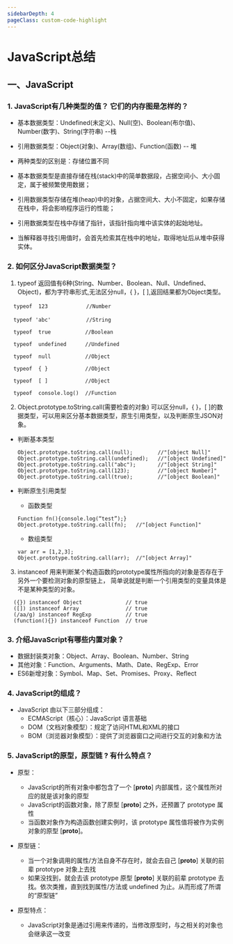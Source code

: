 ```yaml
---
sidebarDepth: 4
pageClass: custom-code-highlight
---
```


# JavaScript总结

## 一、JavaScript

### 1. JavaScript有几种类型的值？ 它们的内存图是怎样的？

- 基本数据类型：Undefined(未定义)、Null(空)、Boolean(布尔值)、Number(数字)、String(字符串) --栈
- 引用数据类型：Object(对象)、Array(数组)、Function(函数) -- 堆

- 两种类型的区别是：存储位置不同
- 基本数据类型是直接存储在栈(stack)中的简单数据段，占据空间小、大小固定，属于被频繁使用数据；
- 引用数据类型存储在堆(heap)中的对象，占据空间大、大小不固定，如果存储在栈中，将会影响程序运行的性能；
- 引用数据类型在栈中存储了指针，该指针指向堆中该实体的起始地址。
- 当解释器寻找引用值时，会首先检索其在栈中的地址，取得地址后从堆中获得实体。

### 2. 如何区分JavaScript数据类型？

  1. typeof   返回值有6种(String、Number、Boolean、Null、Undefined、Object)，都为字符串形式,无法区分null，{ }，[ ],返回结果都为Object类型。

  ```
    typeof  123　　         //Number

    typeof 'abc'　　        //String

    typeof  true           //Boolean

    typeof  undefined      //Undefined

    typeof  null           //Object 

    typeof  { }            //Object

    typeof  [ ]            //Object

    typeof  console.log()  //Function
  ```

  2. Object.prototype.toString.call(需要检查的对象)   可以区分null，{ }，[ ]的数据类型，可以用来区分基本数据类型，原生引用类型，以及判断原生JSON对象。

  - 判断基本类型

    ```
    Object.prototype.toString.call(null);        //"[object Null]"
    Object.prototype.toString.call(undefined);   //"[object Undefined]"
    Object.prototype.toString.call("abc");       //"[object String]"
    Object.prototype.toString.call(123);         //"[object Number]"
    Object.prototype.toString.call(true);        //"[object Boolean]"
    ```
  - 判断原生引用类型
    - 函数类型
    ```
    Function fn(){console.log(“test”);}
    Object.prototype.toString.call(fn);   //"[object Function]"
    ```
    - 数组类型
    ```
    var arr = [1,2,3];
    Object.prototype.toString.call(arr);  //"[object Array]"
    ```
  3. instanceof 用来判断某个构造函数的prototype属性所指向的对象是否存在于另外一个要检测对象的原型链上， 简单说就是判断一个引用类型的变量具体是不是某种类型的对象。

  ```
    ({}) instanceof Object              // true
    ([]) instanceof Array               // true
    (/aa/g) instanceof RegExp           // true
    (function(){}) instanceof Function  // true

  ```

### 3. 介绍JavaScript有哪些内置对象？

- 数据封装类对象：Object、Array、Boolean、Number、String
- 其他对象：Function、Arguments、Math、Date、RegExp、Error
- ES6新增对象：Symbol、Map、Set、Promises、Proxy、Reflect

### 4. JavaScript的组成？
 
- JavaScript 由以下三部分组成：
  - ECMAScript（核心）：JavaScript 语言基础
  - DOM（文档对象模型）：规定了访问HTML和XML的接口
  - BOM（浏览器对象模型）：提供了浏览器窗口之间进行交互的对象和方法

### 5. JavaScript的原型，原型链 ? 有什么特点？

- 原型：
  - JavaScript的所有对象中都包含了一个 [__proto__] 内部属性，这个属性所对应的就是该对象的原型
  - JavaScript的函数对象，除了原型 [__proto__] 之外，还预置了 prototype 属性
  - 当函数对象作为构造函数创建实例时，该 prototype 属性值将被作为实例对象的原型 [__proto__]。

- 原型链：
  -  当一个对象调用的属性/方法自身不存在时，就会去自己 [__proto__] 关联的前辈 prototype 对象上去找
  -  如果没找到，就会去该 prototype 原型 [__proto__] 关联的前辈 prototype 去找。依次类推，直到找到属性/方法或 undefined 为止。从而形成了所谓的“原型链”
  

- 原型特点：
  - JavaScript对象是通过引用来传递的，当修改原型时，与之相关的对象也会继承这一改变


